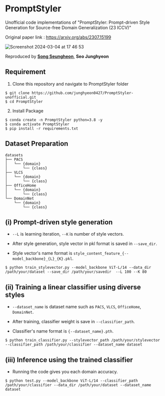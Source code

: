 # PromptStyler
Unofficial code implementations of "PromptStyler: Prompt-driven Style Generation for Source-free Domain Generalization (23 ICCV)"   
  
Original paper link : https://arxiv.org/abs/2307.15199 

![Screenshot 2024-03-04 at 17 46 53](https://github.com/ai-kmu/PromptStyler/assets/77001598/c2e4a5a8-5907-4185-a9e7-8b1e25c1c242)


Reproduced by [**Song Seungheon**](https://github.com/song1248), **Seo Junghyeon**

## Requirement

1. Clone this repository and navigate to PromptStyler folder

```
$ git clone https://github.com/junghyeon0427/PromptStyler-unofficial.git
$ cd PromptStyler
```

2. Install Package

```
$ conda create -n PromptStyler python=3.8 -y
$ conda activate PromptStyler
$ pip install -r requirements.txt
```

## Dataset Preparation

```
datasets
├── PACS
│   └── {domain}
│       └── {class}
├── VLCS
│   └── {domain}
│       └── {class}
├── OfficeHome
│   └── {domain}
│       └── {class}
└── DomainNet
    └── {domain}
        └── {class}
```

## (i) Prompt-driven style generation  

- `--L` is learning iteration, `--K` is number of style vectors.  
  
- After style generation, style vector in pkl format is saved in `--save_dir`.  
  
- Style vector's name format is `style_content_feature_{--model_backbone}_{L}_{K}.pkl`.  
  
```
$ python train_stylevector.py --model_backbone ViT-L/14 --data_dir /path/your/dataset --save_dir /path/your/savedir  --L 100 --K 80
```

## (ii) Training a linear classifier using diverse styles  

- `--dataset_name` is dataset name such as `PACS`, `VLCS`, `OfficeHome`, `DomainNet`.  

- After training, classifier weight is save in `--classifier_path`.

- Classifier's name format is `{--dataset_name}.pth`.  

```
$ python train_classifier.py --stylevector_path /path/your/stylevector --classifier_path /path/your/classifier --dataset_name dataset
```

## (iii) Inference using the trained classifier  

- Running the code gives you each domain accuracy.  

```
$ python test.py --model_backbone ViT-L/14 --classifier_path /path/your/classifier --data_dir /path/your/dataset --dataset_name dataset 
```
